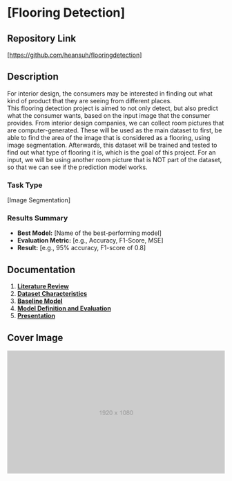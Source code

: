 # [Flooring Detection]

## Repository Link

[https://github.com/heansuh/flooringdetection]

## Description

For interior design, the consumers may be interested in finding out what kind of product that they are seeing from different places.  
This flooring detection project is aimed to not only detect, but also predict what the consumer wants, based on the input image that the consumer provides.
From interior design companies, we can collect room pictures that are computer-generated. These will be used as the main dataset to first, be able to find the area of the image that is considered as a flooring, using image segmentation.
Afterwards, this dataset will be trained and tested to find out what type of flooring it is, which is the goal of this project.
For an input, we will be using another room picture that is NOT part of the dataset, so that we can see if the prediction model works.

### Task Type

[Image Segmentation]

### Results Summary

- **Best Model:** [Name of the best-performing model]
- **Evaluation Metric:** [e.g., Accuracy, F1-Score, MSE]
- **Result:** [e.g., 95% accuracy, F1-score of 0.8]

## Documentation

1. **[Literature Review](0_LiteratureReview/README.md)**
2. **[Dataset Characteristics](1_DatasetCharacteristics/exploratory_data_analysis.ipynb)**
3. **[Baseline Model](2_BaselineModel/baseline_model.ipynb)**
4. **[Model Definition and Evaluation](3_Model/model_definition_evaluation)**
5. **[Presentation](4_Presentation/README.md)**

## Cover Image

![Project Cover Image](CoverImage/cover_image.png)

